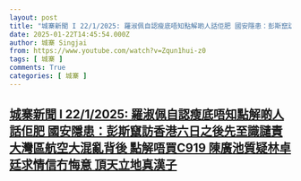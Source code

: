 ```yaml
---
layout: post
title: "城寨新聞 I 22/1/2025: 羅淑佩自認瘦底唔知點解啲人話佢肥 國安隱患：彭斯竄訪香港六日之後先至識譴責 大灣區航空大混亂背後 點解唔買C919 陳廣池質疑林卓廷求情信冇悔意 頂天立地真漢子"
date: 2025-01-22T14:45:54.000Z
author: 城寨 Singjai
from: https://www.youtube.com/watch?v=Zqun1hui-z0
tags: [ 城寨 ]
comments: True
categories: [ 城寨 ]
---
```

<!--1737557154000-->
[城寨新聞 I 22/1/2025: 羅淑佩自認瘦底唔知點解啲人話佢肥 國安隱患：彭斯竄訪香港六日之後先至識譴責 大灣區航空大混亂背後 點解唔買C919 陳廣池質疑林卓廷求情信冇悔意 頂天立地真漢子](https://www.youtube.com/watch?v=Zqun1hui-z0)
------

<div>

</div>

